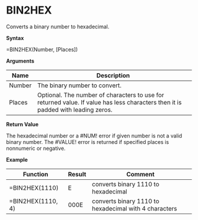 # BIN2HEX

Converts a binary number to hexadecimal.

**Syntax**

=BIN2HEX(Number, \[Places\])

**Arguments**

| Name   | Description                                                                                                                      |
|--------|----------------------------------------------------------------------------------------------------------------------------------|
| Number | The binary number to convert.                                                                                                    |
| Places | Optional. The number of characters to use for returned value. If value has less characters then it is padded with leading zeros. |

**Return Value**

The hexadecimal number or a \#NUM! error if given number is not a valid
binary number. The \#VALUE! error is returned if specified places is
nonnumeric or negative.

**Example**

| Function          | Result | Comment                                               |
|-------------------|--------|-------------------------------------------------------|
| =BIN2HEX(1110)    | E      | converts binary 1110 to hexadecimal                   |
| =BIN2HEX(1110, 4) | 000E   | converts binary 1110 to hexadecimal with 4 characters |
